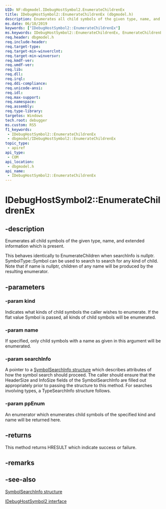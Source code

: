 ```yaml
---
UID: NF:dbgmodel.IDebugHostSymbol2.EnumerateChildrenEx
title: IDebugHostSymbol2::EnumerateChildrenEx (dbgmodel.h)
description: Enumerates all child symbols of the given type, name, and extended information which is present.
ms.date: 06/10/2019
keywords: ["IDebugHostSymbol2::EnumerateChildrenEx"]
ms.keywords: IDebugHostSymbol2::EnumerateChildrenEx, EnumerateChildrenEx, IDebugHostSymbol2.EnumerateChildrenEx, IDebugHostSymbol2::EnumerateChildrenEx, IDebugHostSymbol2.EnumerateChildrenEx
req.header: dbgmodel.h
req.include-header: 
req.target-type: 
req.target-min-winverclnt: 
req.target-min-winversvr: 
req.kmdf-ver: 
req.umdf-ver: 
req.lib: 
req.dll: 
req.irql: 
req.ddi-compliance: 
req.unicode-ansi: 
req.idl: 
req.max-support: 
req.namespace: 
req.assembly: 
req.type-library: 
targetos: Windows
tech.root: debugger
ms.custom: RS5
f1_keywords:
 - IDebugHostSymbol2::EnumerateChildrenEx
 - dbgmodel/IDebugHostSymbol2::EnumerateChildrenEx
topic_type:
 - apiref
api_type:
 - COM
api_location:
 - dbgmodel.h
api_name:
 - IDebugHostSymbol2::EnumerateChildrenEx
---
```


# IDebugHostSymbol2::EnumerateChildrenEx


## -description

Enumerates all child symbols of the given type, name, and extended information which is present.

This behaves identically to EnumerateChildren when searchInfo is nullptr.  SymbolType::Symbol 
can be used to search to search for any kind of child. Note that if name is nullptr, children of any name will be produced by the resulting enumerator.

## -parameters

### -param kind

Indicates what kinds of child symbols the caller wishes to enumerate. If the flat value Symbol is passed, all kinds of child symbols will be enumerated.

### -param name

If specified, only child symbols with a name as given in this argument will be enumerated.

### -param searchInfo

A pointer to a [SymbolSearchInfo structure](ns-dbgmodel-symbolsearchinfo.md) which describes attributes of how the symbol search should proceed.  The caller should ensure that the HeaderSize and InfoSize fields of the SymbolSearchInfo are filled out appropriately prior to passing the structure to this method.  For searches involving types, a TypeSearchInfo structure follows.

### -param ppEnum

An enumerator which enumerates child symbols of the specified kind and name will be returned here.

## -returns

This method returns HRESULT which indicate success or failure.

## -remarks

## -see-also

[SymbolSearchInfo structure](ns-dbgmodel-symbolsearchinfo.md)

[IDebugHostSymbol2 interface](nn-dbgmodel-idebughostsymbol2.md)
